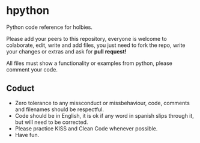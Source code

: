 # hpython
Python code reference for holbies.

Please add your peers to this repository, everyone is welcome to colaborate, edit, write and add files, you just need to fork the repo, write your changes or extras and ask for **pull request!**

All files must show a functionality or examples from python, please comment your code.

## Coduct
- Zero tolerance to any missconduct or missbehaviour, code, comments and filenames should be respectful.
- Code should be in English, it is ok if any word in spanish slips through it, but will need to be corrected.
- Please practice KISS and Clean Code whenever possible.
- Have fun.


